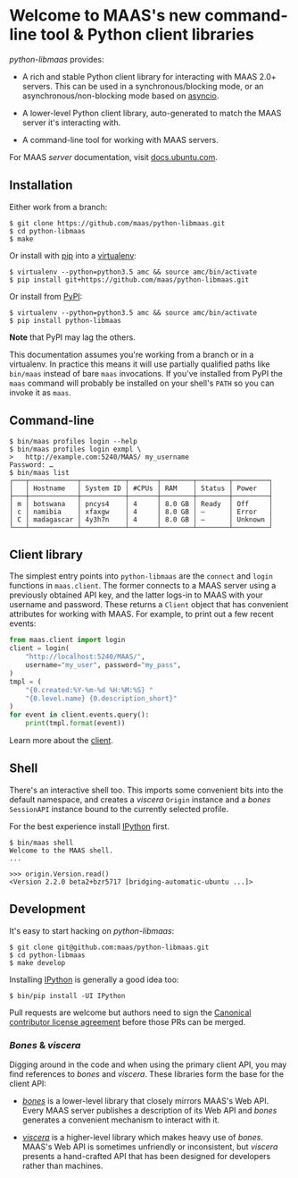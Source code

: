# Welcome to MAAS's new command-line tool & Python client libraries

_python-libmaas_ provides:

* A rich and stable Python client library for interacting with MAAS 2.0+
  servers. This can be used in a synchronous/blocking mode, or an
  asynchronous/non-blocking mode based on [asyncio][].

* A lower-level Python client library, auto-generated to match the MAAS
  server it's interacting with.

* A command-line tool for working with MAAS servers.

For MAAS _server_ documentation, visit
[docs.ubuntu.com](https://docs.ubuntu.com/maas/).


## Installation

Either work from a branch:

```console
$ git clone https://github.com/maas/python-libmaas.git
$ cd python-libmaas
$ make
```

Or install with [pip](https://pip.pypa.io/) into a
[virtualenv](https://virtualenv.readthedocs.org/):

```console
$ virtualenv --python=python3.5 amc && source amc/bin/activate
$ pip install git+https://github.com/maas/python-libmaas.git
```

Or install from [PyPI](https://pypi.python.org/):

```console
$ virtualenv --python=python3.5 amc && source amc/bin/activate
$ pip install python-libmaas
```

**Note** that PyPI may lag the others.

This documentation assumes you're working from a branch or in a
virtualenv. In practice this means it will use partially qualified paths
like ``bin/maas`` instead of bare ``maas`` invocations. If you've
installed from PyPI the ``maas`` command will probably be installed on
your shell's ``PATH`` so you can invoke it as ``maas``.


## Command-line

```console
$ bin/maas profiles login --help
$ bin/maas profiles login exmpl \
>   http://example.com:5240/MAAS/ my_username
Password: …
$ bin/maas list
┌───┬────────────┬───────────┬───────┬────────┬────────┬─────────┐
│   │ Hostname   │ System ID │ #CPUs │ RAM    │ Status │ Power   │
├───┼────────────┼───────────┼───────┼────────┼────────┼─────────┤
│ m │ botswana   │ pncys4    │ 4     │ 8.0 GB │ Ready  │ Off     │
│ c │ namibia    │ xfaxgw    │ 4     │ 8.0 GB │ —      │ Error   │
│ C │ madagascar │ 4y3h7n    │ 4     │ 8.0 GB │ —      │ Unknown │
└───┴────────────┴───────────┴───────┴────────┴────────┴─────────┘
```


## Client library

The simplest entry points into ``python-libmaas`` are the ``connect``
and ``login`` functions in ``maas.client``. The former connects to a
MAAS server using a previously obtained API key, and the latter logs-in
to MAAS with your username and password. These returns a ``Client``
object that has convenient attributes for working with MAAS. For
example, to print out a few recent events:

```python
from maas.client import login
client = login(
    "http://localhost:5240/MAAS/",
    username="my_user", password="my_pass",
)
tmpl = (
    "{0.created:%Y-%m-%d %H:%M:%S} "
    "{0.level.name} {0.description_short}"
)
for event in client.events.query():
    print(tmpl.format(event))
```

Learn more about the [client](client/index.md).


## Shell

There's an interactive shell too. This imports some convenient bits into
the default namespace, and creates a _viscera_ ``Origin`` instance and a
_bones_ ``SessionAPI`` instance bound to the currently selected profile.

For the best experience install [IPython](https://ipython.org/) first.

```console
$ bin/maas shell
Welcome to the MAAS shell.
...
```

```pycon
>>> origin.Version.read()
<Version 2.2.0 beta2+bzr5717 [bridging-automatic-ubuntu ...]>
```


## Development

It's easy to start hacking on _python-libmaas_:

    $ git clone git@github.com:maas/python-libmaas.git
    $ cd python-libmaas
    $ make develop

Installing [IPython][] is generally a good idea too:

    $ bin/pip install -UI IPython

Pull requests are welcome but authors need to sign the [Canonical
contributor license agreement][CCLA] before those PRs can be merged.


### _Bones_ & _viscera_

Digging around in the code and when using the primary client API, you
may find references to _bones_ and _viscera_. These libraries form the
base for the client API:

* [_bones_](bones/index.md) is a lower-level library that closely
  mirrors MAAS's Web API. Every MAAS server publishes a description of
  its Web API and _bones_ generates a convenient mechanism to interact
  with it.

* [_viscera_](viscera/index.md) is a higher-level library which makes
  heavy use of _bones_. MAAS's Web API is sometimes unfriendly or
  inconsistent, but _viscera_ presents a hand-crafted API that has been
  designed for developers rather than machines.


[asyncio]: https://docs.python.org/3/library/asyncio.html

[CCLA]: https://www.ubuntu.com/legal/contributors

[IPython]: https://ipython.org/
